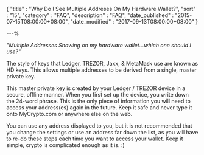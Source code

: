 {
"title" : "Why Do I See Multiple Addreses On My Hardware Wallet?",
"sort" : "15",
"category" : "FAQ",
"description" : "FAQ",
"date_published" : "2015-07-15T08:00:00+08:00",
"date_modified" : "2017-09-13T08:00:00+08:00"
}

---%

_"Multiple Addresses Showing on my hardware wallet...which one should I use?"_

The style of keys that Ledger, TREZOR, Jaxx, & MetaMask use are known as HD keys. This allows multiple addresses to be derived from a single, master private key.

This master private key is created by your Ledger / TREZOR device in a secure, offline manner. When you first set up the device, you write down the 24-word phrase. This is the only piece of information you will need to access your address(es) again in the future. Keep it safe and never type it onto MyCrypto.com or anywhere else on the web.

You can use any address displayed to you, but it is not recommended that you change the settings or use an address far down the list, as you will have to re-do these steps each time you want to access your wallet. Keep it simple, crypto is complicated enough as it is. :)

